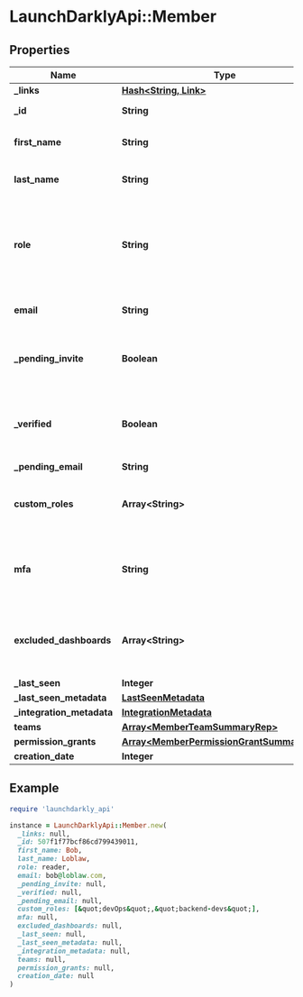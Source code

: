 # LaunchDarklyApi::Member

## Properties

| Name | Type | Description | Notes |
| ---- | ---- | ----------- | ----- |
| **_links** | [**Hash&lt;String, Link&gt;**](Link.md) |  |  |
| **_id** | **String** | The member&#39;s ID |  |
| **first_name** | **String** | The member&#39;s first name | [optional] |
| **last_name** | **String** | The member&#39;s last name | [optional] |
| **role** | **String** | The member&#39;s built-in role. If the member has no custom roles, this role will be in effect. |  |
| **email** | **String** | The member&#39;s email address |  |
| **_pending_invite** | **Boolean** | Whether or not the member has a pending invitation |  |
| **_verified** | **Boolean** | Whether or not the member&#39;s email address has been verified |  |
| **_pending_email** | **String** |  | [optional] |
| **custom_roles** | **Array&lt;String&gt;** | The set of custom roles (as keys) assigned to the member |  |
| **mfa** | **String** | Whether or not multi-factor authentication is enabled for this member |  |
| **excluded_dashboards** | **Array&lt;String&gt;** | Default dashboards that the member has chosen to ignore |  |
| **_last_seen** | **Integer** |  |  |
| **_last_seen_metadata** | [**LastSeenMetadata**](LastSeenMetadata.md) |  | [optional] |
| **_integration_metadata** | [**IntegrationMetadata**](IntegrationMetadata.md) |  | [optional] |
| **teams** | [**Array&lt;MemberTeamSummaryRep&gt;**](MemberTeamSummaryRep.md) |  | [optional] |
| **permission_grants** | [**Array&lt;MemberPermissionGrantSummaryRep&gt;**](MemberPermissionGrantSummaryRep.md) |  | [optional] |
| **creation_date** | **Integer** |  |  |

## Example

```ruby
require 'launchdarkly_api'

instance = LaunchDarklyApi::Member.new(
  _links: null,
  _id: 507f1f77bcf86cd799439011,
  first_name: Bob,
  last_name: Loblaw,
  role: reader,
  email: bob@loblaw.com,
  _pending_invite: null,
  _verified: null,
  _pending_email: null,
  custom_roles: [&quot;devOps&quot;,&quot;backend-devs&quot;],
  mfa: null,
  excluded_dashboards: null,
  _last_seen: null,
  _last_seen_metadata: null,
  _integration_metadata: null,
  teams: null,
  permission_grants: null,
  creation_date: null
)
```

